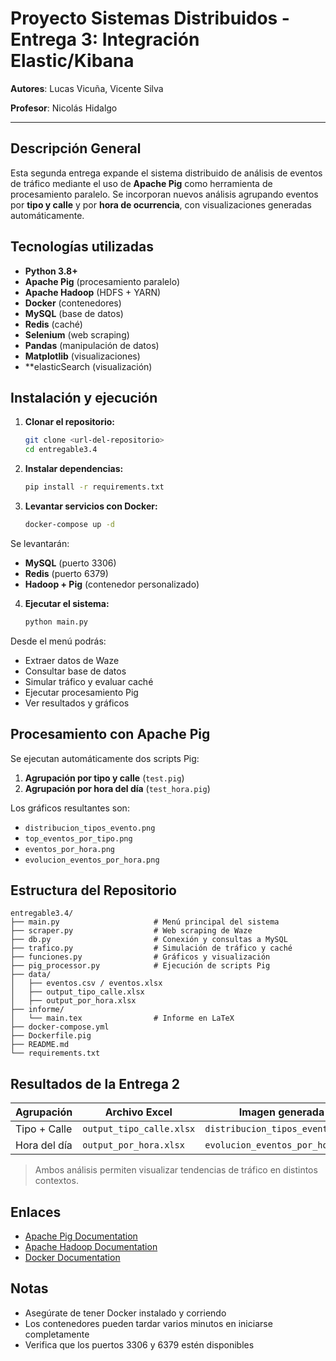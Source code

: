 # Proyecto Sistemas Distribuidos - Entrega 3: Integración Elastic/Kibana
**Autores**: Lucas Vicuña, Vicente Silva

**Profesor**: Nicolás Hidalgo

---

## Descripción General

Esta segunda entrega expande el sistema distribuido de análisis de eventos de tráfico mediante el uso de **Apache Pig** como herramienta de procesamiento paralelo. Se incorporan nuevos análisis agrupando eventos por **tipo y calle** y por **hora de ocurrencia**, con visualizaciones generadas automáticamente.

## Tecnologías utilizadas

- **Python 3.8+**
- **Apache Pig** (procesamiento paralelo)
- **Apache Hadoop** (HDFS + YARN)
- **Docker** (contenedores)
- **MySQL** (base de datos)
- **Redis** (caché)
- **Selenium** (web scraping)
- **Pandas** (manipulación de datos)
- **Matplotlib** (visualizaciones)
- **elasticSearch (visualización)

## Instalación y ejecución

1. **Clonar el repositorio:**
   ```bash
   git clone <url-del-repositorio>
   cd entregable3.4
   ```

2. **Instalar dependencias:**
   ```bash
   pip install -r requirements.txt
   ```

3. **Levantar servicios con Docker:**
   ```bash
   docker-compose up -d
   ```

Se levantarán:
- **MySQL** (puerto 3306)
- **Redis** (puerto 6379)
- **Hadoop + Pig** (contenedor personalizado)

4. **Ejecutar el sistema:**
   ```bash
   python main.py
   ```

Desde el menú podrás:
- Extraer datos de Waze
- Consultar base de datos
- Simular tráfico y evaluar caché
- Ejecutar procesamiento Pig
- Ver resultados y gráficos

## Procesamiento con Apache Pig

Se ejecutan automáticamente dos scripts Pig:

1. **Agrupación por tipo y calle** (`test.pig`)
2. **Agrupación por hora del día** (`test_hora.pig`)

Los gráficos resultantes son:
- `distribucion_tipos_evento.png`
- `top_eventos_por_tipo.png`
- `eventos_por_hora.png`
- `evolucion_eventos_por_hora.png`

## Estructura del Repositorio

```
entregable3.4/
├── main.py                     # Menú principal del sistema
├── scraper.py                  # Web scraping de Waze
├── db.py                       # Conexión y consultas a MySQL
├── trafico.py                  # Simulación de tráfico y caché
├── funciones.py                # Gráficos y visualización
├── pig_processor.py            # Ejecución de scripts Pig
├── data/
│   ├── eventos.csv / eventos.xlsx
│   ├── output_tipo_calle.xlsx
│   ├── output_por_hora.xlsx
├── informe/
│   └── main.tex                # Informe en LaTeX
├── docker-compose.yml
├── Dockerfile.pig
├── README.md
└── requirements.txt
```

## Resultados de la Entrega 2

| Agrupación     | Archivo Excel                  | Imagen generada                   |
|----------------|--------------------------------|-----------------------------------|
| Tipo + Calle   | `output_tipo_calle.xlsx`       | `distribucion_tipos_evento.png`   |
| Hora del día   | `output_por_hora.xlsx`         | `evolucion_eventos_por_hora.png`  |

> Ambos análisis permiten visualizar tendencias de tráfico en distintos contextos.

## Enlaces

- [Apache Pig Documentation](https://pig.apache.org/docs/latest/)
- [Apache Hadoop Documentation](https://hadoop.apache.org/docs/current/)
- [Docker Documentation](https://docs.docker.com/)

## Notas

- Asegúrate de tener Docker instalado y corriendo
- Los contenedores pueden tardar varios minutos en iniciarse completamente
- Verifica que los puertos 3306 y 6379 estén disponibles
